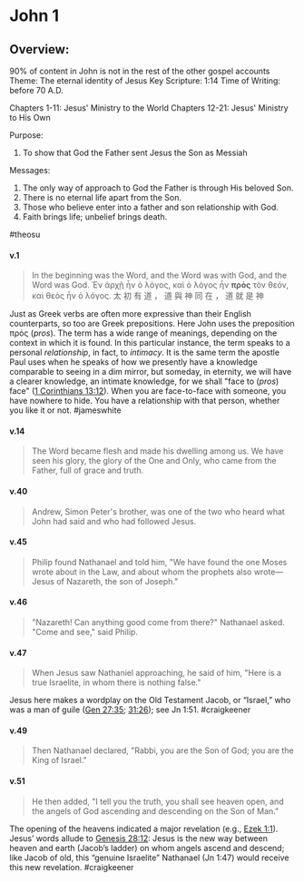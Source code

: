 # John 1

## Overview:
90% of content in John is not in the rest of the other gospel accounts
Theme: The eternal identity of Jesus
Key Scripture: 1:14
Time of Writing: before 70 A.D.

Chapters 1-11: Jesus' Ministry to the World
Chapters 12-21: Jesus' Ministry to His Own

Purpose:
1. To show that God the Father sent Jesus the Son as Messiah

Messages:
1. The only way of approach to God the Father is through His beloved Son.
2. There is no eternal life apart from the Son.
3. Those who believe enter into a father and son relationship with God.
4. Faith brings life; unbelief brings death.

#theosu 

#### v.1
>In the beginning was the Word, and the Word was with God, and the Word was God.
>Ἐν ἀρχῇ ἦν ὁ λόγος, καὶ ὁ λόγος ἦν **πρὸς** τὸν θεόν, καὶ θεὸς ἦν ὁ λόγος.
>太 初 有 道 ， 道 與 神 同 在 ， 道 就 是 神

Just as Greek verbs are often more expressive than their English counterparts, so too are Greek prepositions. Here John uses the preposition πρὸς (*pros*). The term has a wide range of meanings, depending on the context in which it is found. In this particular instance, the term speaks to a personal *relationship*, in fact, to *intimacy*. It is the same term the apostle Paul uses when he speaks of how we presently have a knowledge comparable to seeing in a dim mirror, but someday, in eternity, we will have a clearer knowledge, an intimate knowledge, for we shall "face to (*pros*) face" ([1 Corinthians 13:12](1Cor13#v.12)). When you are face-to-face with someone, you have nowhere to hide. You have a relationship with that person, whether you like it or not.
#jameswhite

#### v.14
>The Word became flesh and made his dwelling among us. We have seen his glory, the glory of the One and Only, who came from the Father, full of grace and truth.

#### v.40
>Andrew, Simon Peter's brother, was one of the two who heard what John had said and who had followed Jesus.

#### v.45
>Philip found Nathanael and told him, "We have found the one Moses wrote about in the Law, and about whom the prophets also wrote—Jesus of Nazareth, the son of Joseph."

#### v.46
>"Nazareth! Can anything good come from there?" Nathanael asked. "Come and see," said Philip.

#### v.47
>When Jesus saw Nathaniel approaching, he said of him, "Here is a true Israelite, in whom there is nothing false."

Jesus here makes a wordplay on the Old Testament Jacob, or “Israel,” who was a man of guile ([Gen 27:35](Genesis27#v.35); [31:26](Genesis31#v.26)); see Jn 1:51.
#craigkeener 

#### v.49
>Then Nathanael declared, "Rabbi, you are the Son of God; you are the King of Israel."

#### v.51
>He then added, "I tell you the truth, you shall see heaven open, and the angels of God ascending and descending on the Son of Man."

The opening of the heavens indicated a major revelation (e.g., [Ezek 1:1](Ezekiel1#v.1)). Jesus’ words allude to [Genesis 28:12](Genesis28#v.12): Jesus is the new way between heaven and earth (Jacob’s ladder) on whom angels ascend and descend; like Jacob of old, this “genuine Israelite” Nathanael (Jn 1:47) would receive this new revelation.
#craigkeener 

